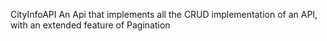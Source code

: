 CityInfoAPI
An Api that implements all the CRUD implementation of an API, with an extended feature of Pagination
